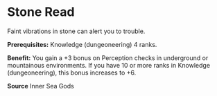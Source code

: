 ﻿---
cssclass: [feats]

---
# Stone Read

Faint vibrations in stone can alert you to trouble.

**Prerequisites:** Knowledge (dungeoneering) 4 ranks.

**Benefit:** You gain a +3 bonus on Perception checks in underground or mountainous environments. If you have 10 or more ranks in Knowledge (dungeoneering), this bonus increases to +6.

**Source** Inner Sea Gods